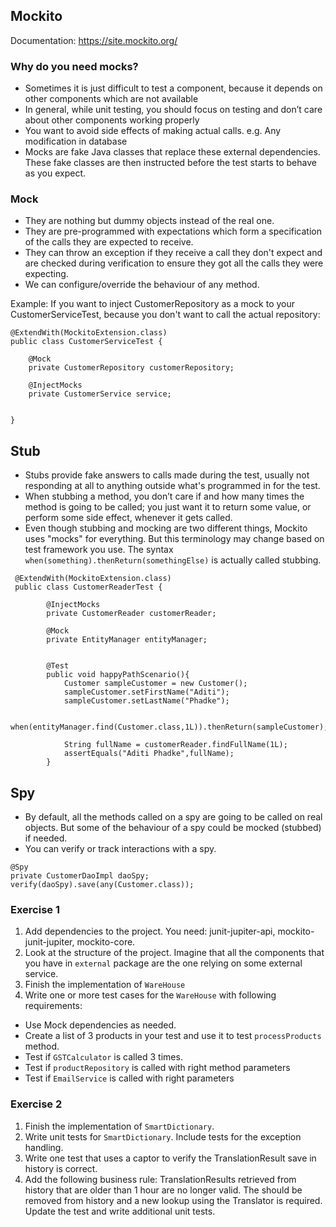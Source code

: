 ## Mockito

Documentation: https://site.mockito.org/

### Why do you need mocks?

-	Sometimes it is just difficult to test a component, because it depends on other components which are not available
-	In general, while unit testing, you should focus on testing and don’t care about other components working properly
-	You want to avoid side effects of making actual calls. e.g. Any modification in database
-   Mocks are fake Java classes that replace these external dependencies. These fake classes are then instructed before the test starts to behave as you expect.

### Mock
- They are nothing but dummy objects instead of the real one.
- They are pre-programmed with expectations which form a specification of the calls they are expected to receive.
- They can throw an exception if they receive a call they don't expect and are checked during verification to ensure they got all the calls they were expecting.
- We can configure/override the behaviour of any method.

Example: If you want to inject CustomerRepository as a mock to your CustomerServiceTest, because you don't want to call the actual repository:

```
@ExtendWith(MockitoExtension.class)
public class CustomerServiceTest {

    @Mock
    private CustomerRepository customerRepository;

    @InjectMocks
    private CustomerService service;


}
```

## Stub

- Stubs provide fake answers to calls made during the test, usually not responding at all to anything outside what's programmed in for the test.
- When stubbing a method, you don’t care if and how many times the method is going to be called; you just want it to return some value, or perform some side effect, whenever it gets called.
- Even though stubbing and mocking are two different things, Mockito uses "mocks" for everything. But this terminology may change based on test framework you use. The syntax `when(something).thenReturn(somethingElse)` is actually called stubbing.

```
 @ExtendWith(MockitoExtension.class)
 public class CustomerReaderTest {

        @InjectMocks
        private CustomerReader customerReader;

        @Mock
        private EntityManager entityManager;


        @Test
        public void happyPathScenario(){
            Customer sampleCustomer = new Customer();
            sampleCustomer.setFirstName("Aditi");
            sampleCustomer.setLastName("Phadke");

            when(entityManager.find(Customer.class,1L)).thenReturn(sampleCustomer);

            String fullName = customerReader.findFullName(1L);
            assertEquals("Aditi Phadke",fullName);
        }
```

## Spy

- By default, all the methods called on a spy are going to be called on real objects. But some of the behaviour of a spy could be mocked (stubbed) if needed.
- You can verify or track interactions with a spy.

```
@Spy
private CustomerDaoImpl daoSpy;
verify(daoSpy).save(any(Customer.class));
```

### Exercise 1
1. Add dependencies to the project. You need: junit-jupiter-api, mockito-junit-jupiter, mockito-core.
2. Look at the structure of the project. Imagine that all the components that you have in `external` package are the one relying on some external service.
3. Finish the implementation of `WareHouse`
4. Write one or more test cases for the `WareHouse` with following requirements:
- Use Mock dependencies as needed.
- Create a list of 3 products in your test and use it to test `processProducts` method.
- Test if `GSTCalculator` is called 3 times.
- Test if `productRepository` is called with right method parameters
- Test if `EmailService` is called with right parameters

### Exercise 2

1. Finish the implementation of `SmartDictionary`.
2. Write unit tests for `SmartDictionary`. Include tests for the exception handling.
3. Write one test that uses a captor to verify the TranslationResult save in history is correct.
4. Add the following business rule: TranslationResults retrieved from history that are older than 1 hour are no longer valid.
The should be removed from history and a new lookup using the Translator is required.
Update the test and write additional unit tests.
